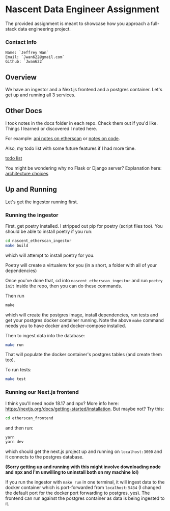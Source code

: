 # Nascent Data Engineer Assignment

The provided assignment is meant to showcase how you approach a full-stack data engineering project.

### Contact Info

```
Name: `Jeffrey Wan`
Email: `Jwan622@gmail.com`
Github: `Jwan622`
```

## Overview

We have an ingestor and a Next.js frontend and a postgres container. Let's get up and running all 3 services.

## Other Docs

I took notes in the docs folder in each repo. Check them out if you'd like. Things I learned or discovered I noted here.

For example: [api notes on etherscan](./docs/notes_api.md) or [notes on code](./docs/notes_code.md).

Also, my todo list with some future features if I had more time.

[todo list](./docs/notes_todo.md)

You might be wondering why no Flask or Django server? Explanation here:
[architecture choices](docs/notes_project_design.md)

## Up and Running

Let's get the ingestor running first.

### Running the ingestor

First, get poetry installed. I stripped out pip for poetry (script files too). You should be able to install poetry if you run:
```bash
cd nascent_etherscan_ingestor
make build
```

which will attempt to install poetry for you.

Poetry will create a virtualenv for you (in a short, a folder with all of your dependencies)

Once you've done that, cd into `nascent_etherscan_ingestor` and run `poetry init` inside the repo, then you can do these commands.

Then run
```md
make
```

which will create the postgres image, install dependencies, run tests and get your postgres docker container running. Note the above `make` command needs you to have docker and docker-compose installed. 

Then to ingest data into the database:

```bash
make run 
```

That will populate the docker container's postgres tables (and create them too).

To run tests:

```bash
make test
```

### Running our Next.js frontend

I think you'll need node 18.17 and npx? More info here: https://nextjs.org/docs/getting-started/installation. But maybe not? Try this:

```bash
cd etherscan_frontend
```

and then run:

```bash
yarn
yarn dev
```

which should get the next.js project up and running on `localhost:3000` and it connects to the postgres database.

**(Sorry getting up and running with this might involve downloading node and npx and I'm unwilling to uninstall both on my machine lol)**

If you run the ingestor with `make run` in one terminal, it will ingest data to the docker container which is port-forwarded from `localhost:5434` (I changed the default port for the docker port forwarding to postgres, yes). The frontend can run against the postgres container as data is being ingested to it.




